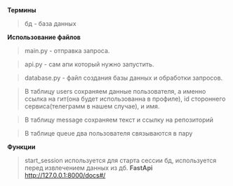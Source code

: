 **Термины**
>бд - база данных
> 
**Использование файлов**
>main.py - отправка запроса. 

>api.py - сам апи который нужно запустить.

>database.py - файл создания базы данных и обработки запросов.

>В таблицу users сохраняем данные пользователя, а именно ссылка на гит(она будет использованна в профиле), id стороннего сервиса(телеграмм в нашем случае), и имя.

>В таблицу message сохраняем текст и ссылку на репозиторий

>В таблице queue два пользователя связываются в пару 

**Функции**
>start_session используется для старта сессии бд, используется перед извлечением данных из дб.
**FastApi**
> http://127.0.0.1:8000/docs#/